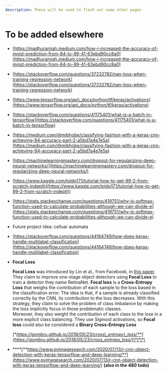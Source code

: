 ```yaml
---
description: These will be used to flesh out some other pages
---
```


# To be added elsewhere

* [https://madhuramiah.medium.com/how-i-increased-the-accuracy-of-mnist-prediction-from-84-to-99-41-63ebd90cc8a0](https://madhuramiah.medium.com/how-i-increased-the-accuracy-of-mnist-prediction-from-84-to-99-41-63ebd90cc8a0)
* [https://stackoverflow.com/questions/37232782/nan-loss-when-training-regression-network](https://stackoverflow.com/questions/37232782/nan-loss-when-training-regression-network)
* [https://www.tensorflow.org/api\_docs/python/tf/keras/activations](https://www.tensorflow.org/api_docs/python/tf/keras/activations)
* [https://stackoverflow.com/questions/41175401/what-is-a-batch-in-tensorflow](https://stackoverflow.com/questions/41175401/what-is-a-batch-in-tensorflow)
* [https://medium.com/@mjbhobe/classifying-fashion-with-a-keras-cnn-achieving-94-accuracy-part-2-a5bd7a4e7e5a](https://medium.com/@mjbhobe/classifying-fashion-with-a-keras-cnn-achieving-94-accuracy-part-2-a5bd7a4e7e5a)
* [https://machinelearningmastery.com/dropout-for-regularizing-deep-neural-networks/](https://machinelearningmastery.com/dropout-for-regularizing-deep-neural-networks/)
* [https://www.kaggle.com/toldo171/tutorial-how-to-get-99-2-from-scratch-indepth](https://www.kaggle.com/toldo171/tutorial-how-to-get-99-2-from-scratch-indepth)
* [https://stats.stackexchange.com/questions/419751/why-is-softmax-function-used-to-calculate-probabilities-although-we-can-divide-e](https://stats.stackexchange.com/questions/419751/why-is-softmax-function-used-to-calculate-probabilities-although-we-can-divide-e)
* Future project idea: celluar automata
* [https://stackoverflow.com/questions/44164749/how-does-keras-handle-multilabel-classification](https://stackoverflow.com/questions/44164749/how-does-keras-handle-multilabel-classification)
* **Focal Loss**

  **Focal Loss** was introduced by Lin et al., from Facebook, in [this paper](https://arxiv.org/abs/1708.02002). They claim to improve one-stage object detectors using **Focal Loss** to train a detector they name RetinaNet. **Focal loss** is a **Cross-Entropy Loss** that weighs the contribution of each sample to the loss based in the classification error. The idea is that, if a sample is already classified correctly by the CNN, its contribution to the loss decreases. With this strategy, they claim to solve the problem of class imbalance by making the loss implicitly focus in those problematic classes.  
   Moreover, they also weight the contribution of each class to the lose in a more explicit class balancing. They use Sigmoid activations, so **Focal loss** could also be considered a **Binary Cross-Entropy Loss**  
  
  [**https://gombru.github.io/2018/05/23/cross\_entropy\_loss/**](https://gombru.github.io/2018/05/23/cross_entropy_loss/)\*\*\*\*

* \*\*\*\*[**https://www.pyimagesearch.com/2020/07/13/r-cnn-object-detection-with-keras-tensorflow-and-deep-learning/**](https://www.pyimagesearch.com/2020/07/13/r-cnn-object-detection-with-keras-tensorflow-and-deep-learning/) **\(also in the 480 todo\)**

